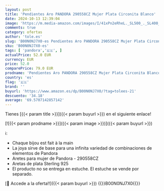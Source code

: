 ```yaml
---
layout: post
title: 'Pendientes Aro PANDORA 290558CZ Mujer Plata Circonita Blanco'
date: 2024-10-13 12:39:04
image: 'https://m.media-amazon.com/images/I/41xPn2eRheL._SL500_._SL400_.jpg'
comments: true
category: ofertas
author: 'tole.es'
slug: 'B00N0NJ7X0-es Pendientes Aro PANDORA 290558CZ Mujer Plata Circonita Blanco'
sku: 'B00N0NJ7X0-es'
tags: [ 'pandora','🇪🇸', ]
actualPrice: 52.0 EUR
currency: EUR
price: 52.0
comparePrice: 79.0 EUR
prodname: 'Pendientes Aro PANDORA 290558CZ Mujer Plata Circonita Blanco'
country: 'es'
flag: '🇪🇸'
brand: ''
buyurl: 'https://www.amazon.es/dp/B00N0NJ7X0/?tag=tolees-21'
descuento: '34.18'
average: '69.5707142857142'
---
```


Tienes [{{< param title >}}]({{< param buyurl >}}) en el siguiente enlace!

[![{{< param prodname >}}]({{< param image >}})]({{< param buyurl >}})

ℹ️:

- Chaque bijou est fait à la main
- La joya sirve de base para una infinita variedad de combinaciones de elementos de Pandora
- Aretes para mujer de Pandora - 290558CZ
- Aretas de plata Sterling 925
- El producto no se entrega en estuche. El estuche se vende por separado.

[🛒 Accede a la oferta!!]({{< param buyurl >}})
{{<world>}}B00N0NJ7X0{{</world>}}
